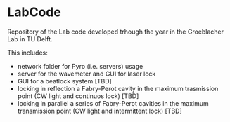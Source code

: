 # LabCode
Repository of the Lab code developed trhough the year in the Groeblacher Lab in TU Delft.

This includes:
  - network folder for Pyro (i.e. servers) usage
  - server for the wavemeter and GUI for laser lock
  - GUI for a beatlock system  [TBD]
  - locking in reflection a Fabry-Perot cavity in the maximum trasmission point (CW light and continuos lock)  [TBD]
  - locking in parallel a series of Fabry-Perot cavities in the maximum transmission point (CW light and intermittent lock)   [TBD]
